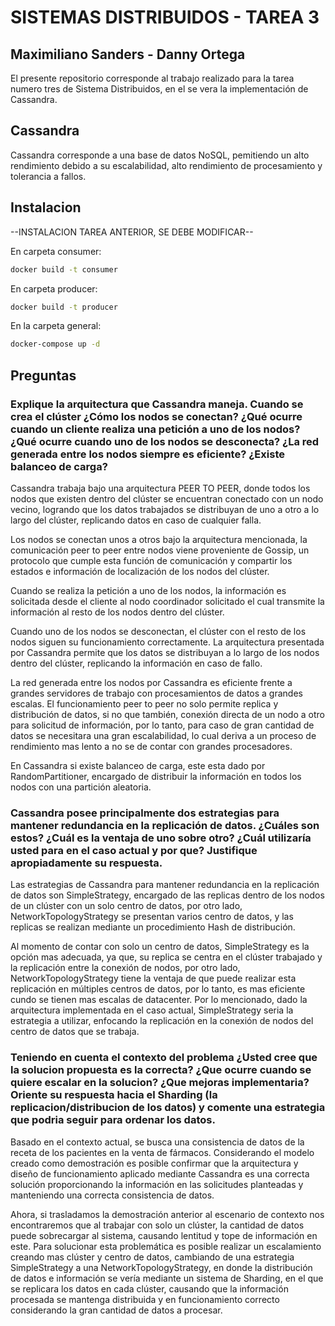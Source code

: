 # SISTEMAS DISTRIBUIDOS - TAREA 3
## Maximiliano Sanders - Danny Ortega

El presente repositorio corresponde al trabajo realizado para la tarea numero tres de Sistema Distribuidos, en el se vera la implementación de Cassandra.

## Cassandra

Cassandra corresponde a una base de datos NoSQL, pemitiendo un alto rendimiento debido a su escalabilidad, alto rendimiento de procesamiento y tolerancia a fallos.

## Instalacion

--INSTALACION TAREA ANTERIOR, SE DEBE MODIFICAR--

En carpeta consumer:
```bash
docker build -t consumer
```

En carpeta producer:
```bash
docker build -t producer
```

En la carpeta general:
```bash
docker-compose up -d
```
## Preguntas

### Explique la arquitectura que Cassandra maneja. Cuando se crea el clúster ¿Cómo los nodos se conectan? ¿Qué ocurre cuando un cliente realiza una petición a uno de los nodos? ¿Qué ocurre cuando uno de los nodos se desconecta? ¿La red generada entre los nodos siempre es eficiente? ¿Existe balanceo de carga?

Cassandra trabaja bajo una arquitectura PEER TO PEER, donde todos los nodos que existen dentro del clúster se encuentran conectado con un nodo vecino, logrando que los datos trabajados se distribuyan de uno a otro a lo largo del clúster, replicando datos en caso de cualquier falla.

Los nodos se conectan unos a otros bajo la arquitectura mencionada, la comunicación peer to peer entre nodos viene proveniente de Gossip, un protocolo que cumple esta función de comunicación y compartir los estados e información de localización de los nodos del clúster.

Cuando se realiza la petición a uno de los nodos, la información es solicitada desde el cliente al nodo coordinador solicitado el cual transmite la información al resto de los nodos dentro del clúster.

Cuando uno de los nodos se desconectan, el clúster con el resto de los nodos siguen su funcionamiento correctamente. La arquitectura presentada por Cassandra permite que los datos se distribuyan a lo largo de los nodos dentro del clúster, replicando la información en caso de fallo.

La red generada entre los nodos por Cassandra es eficiente frente a grandes servidores de trabajo con procesamientos de datos a grandes escalas. El funcionamiento peer to peer no solo permite replica y distribución de datos, si no que también, conexión directa de un nodo a otro para solicitud de información, por lo tanto, para caso de gran cantidad de datos se necesitara una gran escalabilidad, lo cual deriva a un proceso de rendimiento mas lento a no se de contar con grandes procesadores.

En Cassandra si existe balanceo de carga, este esta dado por RandomPartitioner, encargado de distribuir la información en todos los nodos con una partición aleatoria.


### Cassandra posee principalmente dos estrategias para mantener redundancia en la replicación de datos. ¿Cuáles son estos? ¿Cuál es la ventaja de uno sobre otro? ¿Cuál utilizaría usted para en el caso actual y por que? Justifique apropiadamente su respuesta.

Las estrategias de Cassandra para mantener redundancia en la replicación de datos son SimpleStrategy, encargado de las replicas dentro de los nodos de un clúster con un solo centro de datos, por otro lado, NetworkTopologyStrategy se presentan varios centro de datos, y las replicas se realizan mediante un procedimiento Hash de distribución.

Al momento de contar con solo un centro de datos, SimpleStrategy es la opción mas adecuada, ya que, su replica se centra en el clúster trabajado y la replicación entre la conexión de nodos, por otro lado, NetworkTopologyStrategy tiene la ventaja de que puede realizar esta replicación en múltiples centros de datos, por lo tanto, es mas eficiente cundo se tienen mas escalas de datacenter. Por lo mencionado, dado la arquitectura implementada en el caso actual, SimpleStrategy seria la estrategia a utilizar, enfocando la replicación en la conexión de nodos del centro de datos que se trabaja.


### Teniendo en cuenta el contexto del problema ¿Usted cree que la solucion propuesta es la correcta? ¿Que ocurre cuando se quiere escalar en la solucion? ¿Que mejoras implementaria? Oriente su respuesta hacia el Sharding (la replicacion/distribucion de los datos) y comente una estrategia que podria seguir para ordenar los datos.

Basado en el contexto actual, se busca una consistencia de datos de la receta de los pacientes en la venta de fármacos. Considerando el modelo creado como demostración es posible confirmar que la arquitectura y diseño de funcionamiento aplicado mediante Cassandra es una correcta solución  proporcionando la información en las solicitudes planteadas y manteniendo una correcta consistencia de datos.

Ahora, si trasladamos la demostración anterior al escenario de contexto nos encontraremos que al trabajar con solo un clúster, la cantidad de datos  puede sobrecargar al sistema, causando lentitud y tope de información en este. Para solucionar esta problemática es posible realizar un escalamiento creando mas clúster y centro de datos, cambiando de una estrategia SimpleStrategy a una NetworkTopologyStrategy, en donde la distribución de datos e información se vería mediante un sistema de Sharding, en el que se replicara los datos en cada clúster, causando que la información procesada se mantenga distribuida y en funcionamiento correcto considerando la gran cantidad de datos a procesar.
